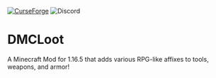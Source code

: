 [![CurseForge](https://img.shields.io/badge/CurseForge-DMCLoot-orange)](link=https://www.curseforge.com/minecraft/mc-mods/dmcloot)
![Discord](https://img.shields.io/discord/866808032699744306?color=5865F2&label=Discord)
# DMCLoot
A Minecraft Mod for 1.16.5 that adds various RPG-like affixes to tools, weapons, and armor!
